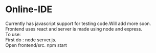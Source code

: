 # Online-IDE
Currently has javascript support for testing code.Will add more soon. <br/>
Frontend uses react and server is made using node and express.<br/>
To use:<br/>
First do : node server.js.<br/>
Open frontend/src. npm start<br/>

